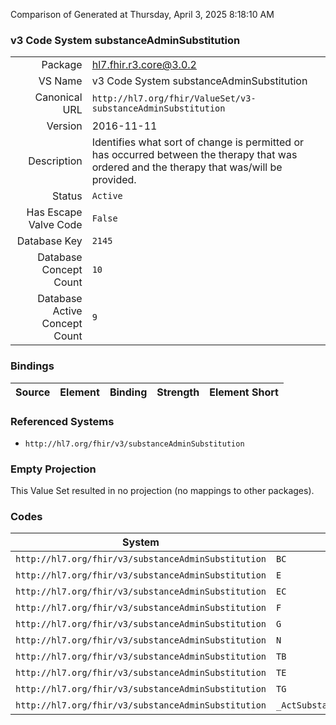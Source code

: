 Comparison of 
Generated at Thursday, April 3, 2025 8:18:10 AM

### v3 Code System substanceAdminSubstitution

|      |     |
| ---: | --- |
| Package | hl7.fhir.r3.core@3.0.2 |
| VS Name | v3 Code System substanceAdminSubstitution |
| Canonical URL | `http://hl7.org/fhir/ValueSet/v3-substanceAdminSubstitution` |
| Version | 2016-11-11 |
| Description | Identifies what sort of change is permitted or has occurred between the therapy that was ordered and the therapy that was/will be provided. |
| Status | `Active` |
| Has Escape Valve Code | `False` |
| Database Key | `2145` |
| Database Concept Count | `10` |
| Database Active Concept Count | `9` |
### Bindings

| Source | Element | Binding | Strength | Element Short |
| ------ | ------- | ------- | -------- | ------------- |

### Referenced Systems

* `http://hl7.org/fhir/v3/substanceAdminSubstitution`
### Empty Projection

This Value Set resulted in no projection (no mappings to other packages).

### Codes

| System | Code | Display |
| ------ | ---- | ------- |
| `http://hl7.org/fhir/v3/substanceAdminSubstitution` | `BC` | brand composition |
| `http://hl7.org/fhir/v3/substanceAdminSubstitution` | `E` | equivalent |
| `http://hl7.org/fhir/v3/substanceAdminSubstitution` | `EC` | equivalent composition |
| `http://hl7.org/fhir/v3/substanceAdminSubstitution` | `F` | formulary |
| `http://hl7.org/fhir/v3/substanceAdminSubstitution` | `G` | generic composition |
| `http://hl7.org/fhir/v3/substanceAdminSubstitution` | `N` | none |
| `http://hl7.org/fhir/v3/substanceAdminSubstitution` | `TB` | therapeutic brand |
| `http://hl7.org/fhir/v3/substanceAdminSubstitution` | `TE` | therapeutic alternative |
| `http://hl7.org/fhir/v3/substanceAdminSubstitution` | `TG` | therapeutic generic |
| `http://hl7.org/fhir/v3/substanceAdminSubstitution` | `_ActSubstanceAdminSubstitutionCode` | ActSubstanceAdminSubstitutionCode |
